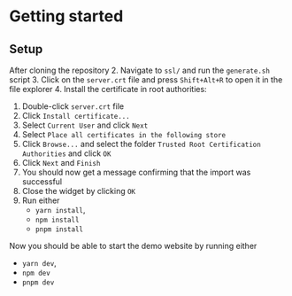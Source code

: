 # Getting started

## Setup

After cloning the repository
2. Navigate to `ssl/` and run the `generate.sh` script
3. Click on the `server.crt` file and press `Shift+Alt+R` to open it in the file explorer
4. Install the certificate in root authorities:
   1. Double-click `server.crt` file
   2. Click `Install certificate...`
   3. Select `Current User` and click `Next`
   4. Select `Place all certificates in the following store`
   5. Click `Browse...` and select the folder `Trusted Root Certification Authorities` and click `OK`
   6. Click `Next` and `Finish`
   7. You should now get a message confirming that the import was successful
   8. Close the widget by clicking `OK`
5. Run either
   - `yarn install`,
   - `npm install`
   - `pnpm install`

Now you should be able to start the demo website by running either

- `yarn dev`,
- `npm dev`
- `pnpm dev`